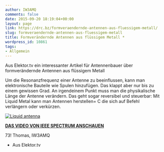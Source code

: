 ```yaml
---
author: IW3AMQ
comments: false
date: 2015-09-20 18:19:04+00:00
layout: page
link: https://drc.bz/formveraendernde-antennen-aus-fluessigem-metall/
slug: formveraendernde-antennen-aus-fluessigem-metall
title: Formverändernde Antennen aus flüssigem Metall *
wordpress_id: 10861
tags:
- Allgemein
---
```


Aus Elektor.tv ein interessanter Artikel für Antennenbauer über formverändernde Antennen aus flüssigem Metall

Um die Resonanzfrequenz einer Antenne zu beeinflussen, kann man elektronische Bauteile wie Spulen hinzufügen. Das klappt aber nur bis zu einem gewissen Grad. An irgendeinem Punkt muss man die physikalische Länge der Antenne verändern. Das geht sogar reversibel und steuerbar: Mit Liquid Metal kann man Antennen herstellen= C die sich auf Befehl verlängern oder verkürzen.

[![Liquid antenna](https://drc.bz/wp-content/uploads/2015/09/Liquid-antenna-300x173.jpg)](https://drc.bz/wp-content/uploads/2015/09/Liquid-antenna.jpg)

[**DAS VIDEO VON IEEE SPECTRUM ANSCHAUEN**](http://elektor.us8.list-manage1.com/track/click?u=4ecb620f8ed264d1d84aa0981&id=97cff0082a&e=144dcc80c2)

73! Thomas, IW3AMQ

* Aus Elektor.tv

